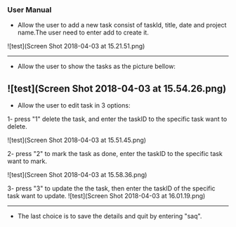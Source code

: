 ### User Manual
- Allow the user to add a new task consist of taskId, title, date and project name.The user need to enter add to create it.

![test](Screen Shot 2018-04-03 at 15.21.51.png)

----------------------------------

- Allow the user to show the tasks as the picture bellow:

![test](Screen Shot 2018-04-03 at 15.54.26.png)
----------------------------------
- Allow the user to edit task in 3 options:

1- press "1" delete the task, and enter the taskID to the specific task want to delete.

![test](Screen Shot 2018-04-03 at 15.51.45.png)


2- press "2" to mark the task as done, enter the taskID to the specific task want to mark.

![test](Screen Shot 2018-04-03 at 15.58.36.png)


3- press "3" to update the the task, then enter the taskID of the specific task want to update.
![test](Screen Shot 2018-04-03 at 16.01.19.png)



-------------------------------------

- The last choice is to save the details and quit by entering "saq".
